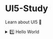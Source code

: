 # UI5-Study
Learn about UI5 📝

<details>
   <summary>1️⃣ Hello World </summary>
   <br>
   <img width="890" height="321" alt="Image" src="https://github.com/user-attachments/assets/485ea1bf-6789-448d-916d-9206a112731c" />
</details>
